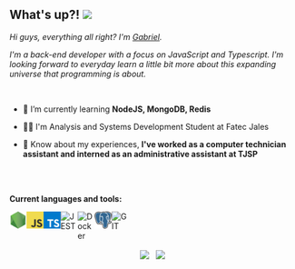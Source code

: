 ## What's up?! <img src="https://media.giphy.com/media/hvRJCLFzcasrR4ia7z/giphy.gif" width="25px">

<em>Hi guys, everything all right? I'm [Gabriel](https://www.linkedin.com/in/GabrielMorettii/). </em>

<em> I'm a back-end developer with a focus on JavaScript and Typescript. I'm looking forward to everyday learn a little bit more about this expanding universe that programming is about.</em>


<br>

- 🌱 I’m currently learning **NodeJS, MongoDB, Redis**

- 👨‍🎓 I'm Analysis and Systems Development Student at Fatec Jales

- 📄 Know about my experiences, **I've worked as a computer technician assistant and interned as an administrative assistant at TJSP**

<br/>
<br/>

**Current languages and tools:**
<p>
   <a target="_blank" rel="noopener noreferrer" href="https://raw.githubusercontent.com/github/explore/80688e429a7d4ef2fca1e82350fe8e3517d3494d/topics/nodejs/nodejs.png"><img alt="NodeJS" src="https://raw.githubusercontent.com/github/explore/80688e429a7d4ef2fca1e82350fe8e3517d3494d/topics/nodejs/nodejs.png" style="max-width:100%;" width="30px" align="left"></a>
 <a target="_blank" rel="noopener noreferrer" href="https://raw.githubusercontent.com/github/explore/80688e429a7d4ef2fca1e82350fe8e3517d3494d/topics/javascript/javascript.png"><img alt="JavaScript" src="https://raw.githubusercontent.com/github/explore/80688e429a7d4ef2fca1e82350fe8e3517d3494d/topics/javascript/javascript.png" style="max-width:100%;" width="30px" align="left"></a>
   <a target="_blank" rel="noopener noreferrer" href="https://raw.githubusercontent.com/github/explore/80688e429a7d4ef2fca1e82350fe8e3517d3494d/topics/typescript/typescript.png"><img alt="TypeScript" src="https://raw.githubusercontent.com/github/explore/80688e429a7d4ef2fca1e82350fe8e3517d3494d/topics/typescript/typescript.png" style="max-width:100%;" width="30px" align="left"></a>
  <a target="_blank" rel="noopener noreferrer" href="https://github.com/get-icon/geticon/blob/master/icons/jest.svg"><img alt="JEST" src="https://github.com/get-icon/geticon/blob/master/icons/jest.svg" style="max-width:100%;" width="30px" align="left"></a>
 <a target="_blank" rel="noopener noreferrer" href="https://github.com/get-icon/geticon/blob/master/icons/docker-icon.svg"><img alt="Docker" src="https://github.com/get-icon/geticon/blob/master/icons/docker-icon.svg" style="max-width:100%;" width="30px" align="left"></a>
  <a target="_blank" rel="noopener noreferrer" href="https://raw.githubusercontent.com/github/explore/80688e429a7d4ef2fca1e82350fe8e3517d3494d/topics/postgresql/postgresql.png"><img alt="PostgreSQL" src="https://raw.githubusercontent.com/github/explore/80688e429a7d4ef2fca1e82350fe8e3517d3494d/topics/postgresql/postgresql.png" style="max-width:100%;" width="30px" align="left"></a>
  <a target="_blank" rel="noopener noreferrer" href="https://github.com/get-icon/geticon/blob/master/icons/git-icon.svg"><img alt="GIT" src="https://github.com/get-icon/geticon/blob/master/icons/git-icon.svg" style="max-width:100%;" width="30px" align="left"></a>
</p>

<br/>
<br/>
<br/>
<br/>
 
<div  align="center">
 <a href="https://github.com/GabrielMorettii"></a>
     <img height="160em" src="https://github-readme-stats.vercel.app/api?username=GabrielMorettii&hide_border=true&show_icons=true&theme=blueberry&include_all_commits=true&count_private=true"/> &nbsp;
     <img height="160em" src="https://github-readme-stats.vercel.app/api/top-langs/?username=GabrielMorettii&layout=compact&count_private=true&hide_border=true&theme=blueberry&show_icons=true">
</div>








